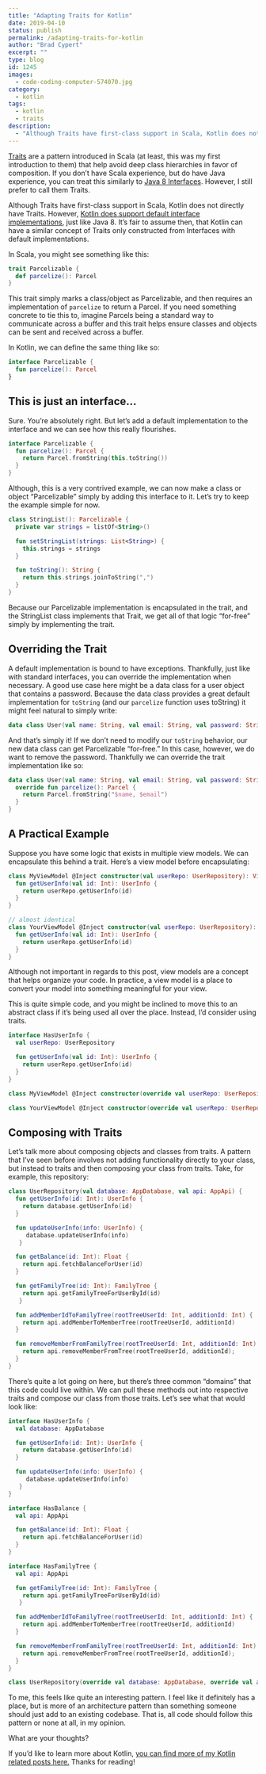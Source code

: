 ```yaml
---
title: "Adapting Traits for Kotlin"
date: 2019-04-10
status: publish
permalink: /adapting-traits-for-kotlin
author: "Brad Cypert"
excerpt: ""
type: blog
id: 1245
images:
  - code-coding-computer-574070.jpg
category:
  - kotlin
tags:
  - kotlin
  - traits
description:
  - "Although Traits have first-class support in Scala, Kotlin does not directly have Traits. However, we can create our own traits in Kotlin using interfaces."
---
```

[Traits](https://docs.scala-lang.org/tour/traits.html) are a pattern introduced in Scala (at least, this was my first introduction to them) that help avoid deep class hierarchies in favor of composition. If you don’t have Scala experience, but do have Java experience, you can treat this similarly to [Java 8 Interfaces](https://docs.oracle.com/javase/tutorial/java/IandI/defaultmethods.html). However, I still prefer to call them Traits.

Although Traits have first-class support in Scala, Kotlin does not directly have Traits. However, [Kotlin does support default interface implementations](https://kotlinlang.org/docs/reference/interfaces.html), just like Java 8. It’s fair to assume then, that Kotlin can have a similar concept of Traits only constructed from Interfaces with default implementations.

In Scala, you might see something like this:

```scala
trait Parcelizable {
  def parcelize(): Parcel
}
```

This trait simply marks a class/object as Parcelizable, and then requires an implementation of `parcelize` to return a Parcel. If you need something concrete to tie this to, imagine Parcels being a standard way to communicate across a buffer and this trait helps ensure classes and objects can be sent and received across a buffer.

In Kotlin, we can define the same thing like so:

```kotlin
interface Parcelizable {
  fun parcelize(): Parcel
}

```

## This is just an interface…

Sure. You’re absolutely right. But let’s add a default implementation to the interface and we can see how this really flourishes.

```kotlin
interface Parcelizable {
  fun parcelize(): Parcel {
    return Parcel.fromString(this.toString())
  }
}
```

Although, this is a very contrived example, we can now make a class or object “Parcelizable” simply by adding this interface to it. Let’s try to keep the example simple for now.

```kotlin
class StringList(): Parcelizable {
  private var strings = listOf<String>()

  fun setStringList(strings: List<String>) {
    this.strings = strings
  }

  fun toString(): String {
    return this.strings.joinToString(",")
  }
}
```

Because our Parcelizable implementation is encapsulated in the trait, and the StringList class implements that Trait, we get all of that logic “for-free” simply by implementing the trait.

## Overriding the Trait

A default implementation is bound to have exceptions. Thankfully, just like with standard interfaces, you can override the implementation when necessary. A good use case here might be a data class for a user object that contains a password. Because the data class provides a great default implementation for `toString` (and our `parcelize` function uses toString) it might feel natural to simply write:

```kotlin
data class User(val name: String, val email: String, val password: String) : Parcelizable
```

And that’s simply it! If we don’t need to modify our `toString` behavior, our new data class can get Parcelizable “for-free.” In this case, however, we do want to remove the password. Thankfully we can override the trait implementation like so:

```kotlin
data class User(val name: String, val email: String, val password: String) : Parcelizable {
  override fun parcelize(): Parcel {
    return Parcel.fromString("$name, $email")
  }
}

```

## A Practical Example

Suppose you have some logic that exists in multiple view models. We can encapsulate this behind a trait. Here’s a view model before encapsulating:

```kotlin
class MyViewModel @Inject constructor(val userRepo: UserRepository): ViewModel {
  fun getUserInfo(val id: Int): UserInfo {
    return userRepo.getUserInfo(id)
  }
}

// almost identical
class YourViewModel @Inject constructor(val userRepo: UserRepository): ViewModel {
  fun getUserInfo(val id: Int): UserInfo {
    return userRepo.getUserInfo(id)
  }
}
```

<HeadsUp title="What is a view model?">
  Although not important in regards to this post, view models are a concept that
  helps organize your code. In practice, a view model is a place to convert your
  model into something meaningful for your view.
</HeadsUp>

This is quite simple code, and you might be inclined to move this to an abstract
class if it’s being used all over the place. Instead, I’d consider using traits.

```kotlin
interface HasUserInfo {
  val userRepo: UserRepository

  fun getUserInfo(val id: Int): UserInfo {
    return userRepo.getUserInfo(id)
  }
}

class MyViewModel @Inject constructor(override val userRepo: UserRepository): ViewModel, HasUserInfo

class YourViewModel @Inject constructor(override val userRepo: UserRepository): ViewModel, HasUserInfo
```

## Composing with Traits

Let’s talk more about composing objects and classes from traits. A pattern that I’ve seen before involves not adding functionality directly to your class, but instead to traits and then composing your class from traits. Take, for example, this repository:

```kotlin
class UserRepository(val database: AppDatabase, val api: AppApi) {
  fun getUserInfo(id: Int): UserInfo {
    return database.getUserInfo(id)
  }

  fun updateUserInfo(info: UserInfo) {
     database.updateUserInfo(info)
   }

  fun getBalance(id: Int): Float {
    return api.fetchBalanceForUser(id)
  }

  fun getFamilyTree(id: Int): FamilyTree {
    return api.getFamilyTreeForUserById(id)
   }

  fun addMemberIdToFamilyTree(rootTreeUserId: Int, additionId: Int) {
    return api.addMemberToMemberTree(rootTreeUserId, additionId)
  }

  fun removeMemberFromFamilyTree(rootTreeUserId: Int, additionId: Int) {
    return api.removeMemberFromTree(rootTreeUserId, additionId);
  }
}
```

There’s quite a lot going on here, but there’s three common “domains” that this code could live within. We can pull these methods out into respective traits and compose our class from those traits. Let’s see what that would look like:

```kotlin
interface HasUserInfo {
  val database: AppDatabase

  fun getUserInfo(id: Int): UserInfo {
    return database.getUserInfo(id)
  }

  fun updateUserInfo(info: UserInfo) {
     database.updateUserInfo(info)
   }
}

interface HasBalance {
  val api: AppApi

  fun getBalance(id: Int): Float {
    return api.fetchBalanceForUser(id)
  }
}

interface HasFamilyTree {
  val api: AppApi

  fun getFamilyTree(id: Int): FamilyTree {
    return api.getFamilyTreeForUserById(id)
   }

  fun addMemberIdToFamilyTree(rootTreeUserId: Int, additionId: Int) {
    return api.addMemberToMemberTree(rootTreeUserId, additionId)
  }

  fun removeMemberFromFamilyTree(rootTreeUserId: Int, additionId: Int) {
    return api.removeMemberFromTree(rootTreeUserId, additionId);
  }
}

class UserRepository(override val database: AppDatabase, override val api: AppApi) : HasUserInfo, HasBalance, HasFamilyTree
```

To me, this feels like quite an interesting pattern. I feel like it definitely has a place, but is more of an architecture pattern than something someone should just add to an existing codebase. That is, all code should follow this pattern or none at all, in my opinion.

What are your thoughts?

If you’d like to learn more about Kotlin, [you can find more of my Kotlin related posts here.](/tags/kotlin/) Thanks for reading!
